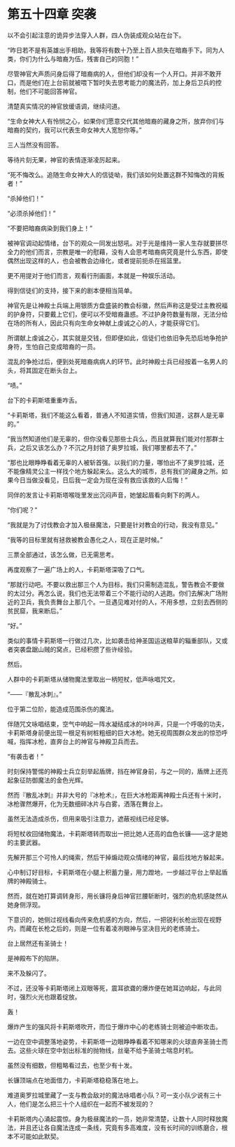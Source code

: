 # 第五十四章 突袭

以不会引起注意的诡异步法穿入人群，四人伪装成观众站在台下。

“昨日若不是有英雄出手相助，我等将有数十乃至上百人损失在暗裔手下。同为人类，你们为什么与暗裔为伍，残害自己的同胞！”

尽管神官大声质问身后得了暗裔病的人，但他们却没有一个人开口。并非不敢开口，而是他们在上台前就被喂下暂时失去思考能力的魔法药，加上身后卫兵的控制，他们不可能回答神官。

清楚真实情况的神官放缓语调，继续问道。

“生命女神大人有怜悯之心，如果你们愿意交代其他暗裔的藏身之所，放弃你们与暗裔的契约，我可以代表生命女神大人宽恕你等。”

三人当然没有回答。

等待片刻无果，神官的表情逐渐凌厉起来。

“死不悔改么。追随生命女神大人的信徒呦，我们该如何处置这群不知悔改的背叛者！”

“杀掉他们！”

“必须杀掉他们！”

“不要把暗裔病染到我们身上！”

被神官调动起情绪，台下的观众一同发出怒吼。对于光是维持一家人生存就要拼尽全力的他们而言，宗教是唯一的慰藉，没有人会思考暗裔病究竟是什么东西，即使偶然出现这样的人，也会被教会边缘化，或者提前扼杀在摇篮里。

更不用提对于他们而言，观看行刑画面，本就是一种娱乐活动。

得到信徒们的支持，接下来的剧本便相当简单。

神官先是让神殿士兵端上用银质方盘盛装的教会标徽，然后声称这是受过主教祝福的护身符，只要戴上它们，便可以不受暗裔蛊惑。不过护身符数量有限，无法分给在场的所有人，因此只有向生命女神献上虔诚之心的人，才能获得它们。

所谓献上虔诚之心，其实就是交钱，但即便如此，信徒们也依旧争先恐后地争抢护身符，生怕自己变成暗裔的一员。

混乱的争抢过后，便到处死暗裔病病人的环节。此时神殿士兵已经按着一名男人的头，将其固定在断头台上。

“啧。”

台下的卡莉斯塔重重咋舌。

“卡莉斯塔，我们不能这么看着，普通人不知道实情，但我们知道，这群人是无辜的。”

“我当然知道他们是无辜的，但你没看见那些士兵么，而且就算我们能对付那群士兵，之后又该怎么办？不沉之月封锁了奥罗拉城，我们哪里都去不了。”

“那也比眼睁睁看着无辜的人被斩首强。以我们的力量，哪怕出不了奥罗拉城，还不能像精灵公主一样找个地方躲起来么。这么大的城市，总有我们的藏身之所。如果今日当做没看见，日后我一定会为现在没有救应该救的人后悔！”

同伴的发言让卡莉斯塔喉咙里发出沉闷声音，她皱起眉看向剩下的两人。

“你们呢？”

“我就是为了讨伐教会才加入极昼魔法，只要是针对教会的行动，我没有意见。”

“我等的目标里就有拯救被教会愚化之人，现在正是时候。”

三票全部通过，该怎么做，已无需思考。

再度观察了一遍广场上的人，卡莉斯塔深吸了口气。

“那就行动吧。不要以救出那三个人为目标，我们只需制造混乱，警告教会不要做的太过分。再怎么说，我们也无法带着三个不能行动的人逃跑。你们去解决广场附近的卫兵，我负责舞台上那几个。一旦遇见难对付的人，不用多想，立刻去西侧的贫民窟，我来断后。”

“好。”

类似的事情卡莉斯塔一行做过几次，比如袭击给神圣国运送粮草的辎重部队，又或者突袭盘踞山贼的窝点，已经积攒了些许经验。

然后。

人群中的卡莉斯塔从储物魔法里取出一柄短杖，低声咏唱咒文。

“——『散乱冰刺』。”

位于第二位阶，能造成范围杀伤的魔法。

伴随咒文咏唱结束，空气中响起一阵水凝结成冰的咔咔声，只是一个呼吸的功夫，卡莉斯塔身前便出现一根足有树桩粗细的巨大冰枪。她无视周围群众发出的惊恐呼喊，指挥冰枪，直奔台上的神官与神殿卫兵而去。

“有袭击者！”

时刻保持警惕的神殿士兵立刻举起盾牌，挡在神官身前，与之一同的，盾牌上还亮起象征防御魔法的金色光辉。

然而『散乱冰刺』并非大号的『冰枪术』，在巨大冰枪距离神殿士兵还有十米时，冰枪骤然爆开，化为无数细碎冰片与白雾，洒落在舞台上。

虽然无法造成杀伤，但用来吸引注意力，遮蔽视线已经足够。

将短杖收回储物魔法，卡莉斯塔转而取出一把比她人还高的血色长镰——这才是她的主要武器。

先解开那三个可怜人的绳索，然后干掉煽动观众情绪的神官，最后找地方躲起来。

心中制订好目标，卡莉斯塔在小腿上积蓄力量，用力蹬地，一步越过平台上举起盾牌的神殿骑士。

然而，就在她打算调转身形，用长镰将身后神官拦腰斩断时，强烈的危机感陡然从她身侧浮现。

下意识的，她侧过视线看向传来危机感的方向，然后，一把锐利长枪出现在视野内，而藏在长枪之后的，则是一位有着凌冽眼神与坚决目光的老练骑士。

台上居然还有圣骑士！

是神殿布下的陷阱。

来不及躲闪了。

不过，还没等卡莉斯塔闭上双眼等死，震耳欲聋的爆炸便在她耳边响起，与此同时，强烈火光也跟着绽放。

轰！

爆炸产生的强风将卡莉斯塔吹开，而位于爆炸中心的老练骑士则被迫中断攻击。

一边在空中调整落地姿势，卡莉斯塔一边眼睁睁看着不知哪来的火球直奔圣骑士而去。这些火球在空中划出标准的抛物线，丝毫不给予圣骑士喘息时机。

虽然没有细数，但粗略看过去，也至少有十发。

长镰顶端点在地面借力，卡莉斯塔稳稳落在地上。

难道奥罗拉城里藏了一支与教会敌对的魔法咏唱者小队？可一支小队少说有三十人，他们是怎么把三十个人组织在一起而不被发现的？

卡莉斯塔内心涌起震惊。身为极昼魔法的一员，她非常清楚，让数十人同时释放魔法，并且还让各自魔法连成一条线，究竟有多高难度，没有长时间的训练磨合，根本不可能如此默契。
